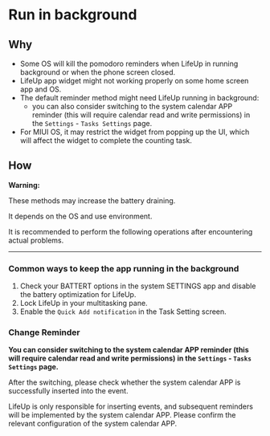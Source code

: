 # Run in background

## Why

- Some OS will kill the pomodoro reminders when LifeUp in running background or when the phone screen closed.
- LifeUp app widget might not working properly on some home screen app and OS.
- The default reminder method might need LifeUp running in background:
    - you can also consider switching to the system calendar APP reminder (this will require calendar read and write permissions) in the `Settings` - `Tasks Settings` page.
- For MIUI OS, it may restrict the widget from popping up the UI, which will affect the widget to complete the counting task. 



## How

**Warning:** 

These methods may increase the battery draining.

It depends on the OS and use environment. 

It is recommended to perform the following operations after encountering actual problems.


---

### Common ways to keep the app running in the background

1. Check your BATTERT options in the system SETTINGS app and disable the battery optimization for LifeUp.
2. Lock LifeUp in your multitasking pane.
3. Enable the `Quick Add notification` in the Task Setting screen.


### Change Reminder

**You can consider switching to the system calendar APP reminder (this will require calendar read and write permissions) in the `Settings` - `Tasks Settings` page.**

After the switching, please check whether the system calendar APP is successfully inserted into the event.

LifeUp is only responsible for inserting events, and subsequent reminders will be implemented by the system calendar APP. Please confirm the relevant configuration of the system calendar APP.